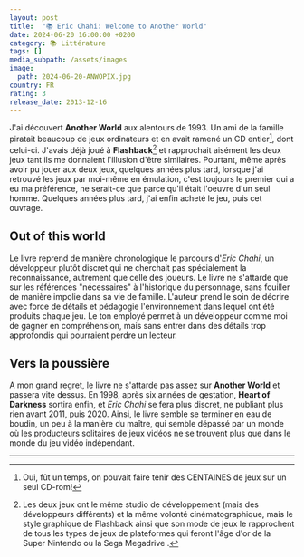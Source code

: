```yaml
---
layout: post
title:  "📚 Eric Chahi: Welcome to Another World"
date: 2024-06-20 16:00:00 +0200
category: 📚 Littérature
tags: []
media_subpath: /assets/images
image:
  path: 2024-06-20-ANWOPIX.jpg
country: FR
rating: 3
release_date: 2013-12-16
---
```


J'ai découvert **Another World** aux alentours de 1993. Un ami de la famille piratait beaucoup de jeux ordinateurs et en avait ramené un CD entier[^1], dont celui-ci. J'avais déjà joué à **Flashback**[^2] et rapprochait aisément les deux jeux tant ils me donnaient l'illusion d'être similaires. Pourtant, même après avoir pu jouer aux deux jeux, quelques années plus tard, lorsque j'ai retrouvé les jeux par moi-même en émulation, c'est toujours le premier qui a eu ma préférence, ne serait-ce que parce qu'il était l'oeuvre d'un seul homme. Quelques années plus tard, j'ai enfin acheté le jeu, puis cet ouvrage.

## Out of this world

Le livre reprend de manière chronologique le parcours d'*Eric Chahi*, un développeur plutôt discret qui ne cherchait pas spécialement la reconnaissance, autrement que celle des joueurs. Le livre ne s'attarde que sur les références "nécessaires" à l'historique du personnage, sans fouiller de manière impolie dans sa vie de famille. L'auteur prend le soin de décrire avec force de détails et pédagogie l'environnement dans lequel ont été produits chaque jeu. Le ton employé permet à un développeur comme moi de gagner en compréhension, mais sans entrer dans des détails trop approfondis qui pourraient perdre un lecteur.

## Vers la poussière

A mon grand regret, le livre ne s'attarde pas assez sur **Another World** et passera vite dessus. En 1998, après six années de gestation, **Heart of Darkness** sortira enfin, et *Eric Chahi* se fera plus discret, ne publiant plus rien avant 2011, puis 2020. Ainsi, le livre semble se terminer en eau de boudin, un peu à la manière du maître, qui semble dépassé par un monde où les producteurs solitaires de jeux vidéos ne se trouvent plus que dans le monde du jeu vidéo indépendant.

* * *
[^1]: Oui, fût un temps, on pouvait faire tenir des CENTAINES de jeux sur un seul CD-rom!
[^2]: Les deux jeux ont le même studio de développement (mais des développeurs différents) et la même volonté cinématographique, mais le style graphique de Flashback ainsi que son mode de jeux le rapprochent de tous les types de jeux de plateformes qui feront l'âge d'or de la Super Nintendo ou la Sega Megadrive .

